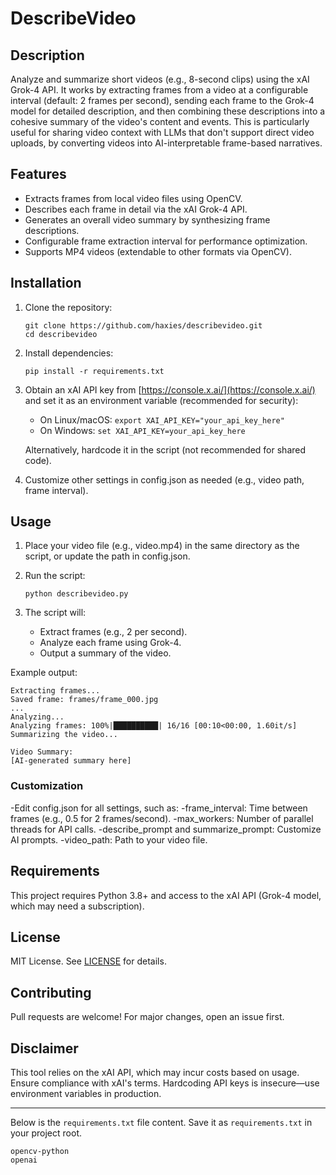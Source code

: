 # DescribeVideo

## Description
Analyze and summarize short videos (e.g., 8-second clips) using the xAI Grok-4 API. It works by extracting frames from a video at a configurable interval (default: 2 frames per second), sending each frame to the Grok-4 model for detailed description, and then combining these descriptions into a cohesive summary of the video's content and events. This is particularly useful for sharing video context with LLMs that don't support direct video uploads, by converting videos into AI-interpretable frame-based narratives.

## Features
- Extracts frames from local video files using OpenCV.
- Describes each frame in detail via the xAI Grok-4 API.
- Generates an overall video summary by synthesizing frame descriptions.
- Configurable frame extraction interval for performance optimization.
- Supports MP4 videos (extendable to other formats via OpenCV).

## Installation
1. Clone the repository:
   ```
   git clone https://github.com/haxies/describevideo.git
   cd describevideo
   ```

2. Install dependencies:
   ```
   pip install -r requirements.txt
   ```

3. Obtain an xAI API key from [https://console.x.ai/](https://console.x.ai/) and set it as an environment variable (recommended for security):
   - On Linux/macOS: `export XAI_API_KEY="your_api_key_here"`
   - On Windows: `set XAI_API_KEY=your_api_key_here`
   
   Alternatively, hardcode it in the script (not recommended for shared code).
   
4. Customize other settings in config.json as needed (e.g., video path, frame interval).

## Usage
1. Place your video file (e.g., video.mp4) in the same directory as the script, or update the path in config.json.

2. Run the script:
   ```
   python describevideo.py
   ```

3. The script will:
   - Extract frames (e.g., 2 per second).
   - Analyze each frame using Grok-4.
   - Output a summary of the video.

Example output:
```
Extracting frames...
Saved frame: frames/frame_000.jpg
...
Analyzing...
Analyzing frames: 100%|██████████| 16/16 [00:10<00:00, 1.60it/s]
Summarizing the video...

Video Summary:
[AI-generated summary here]
```

### Customization
-Edit config.json for all settings, such as:
-frame_interval: Time between frames (e.g., 0.5 for 2 frames/second).
-max_workers: Number of parallel threads for API calls.
-describe_prompt and summarize_prompt: Customize AI prompts.
-video_path: Path to your video file.

## Requirements
This project requires Python 3.8+ and access to the xAI API (Grok-4 model, which may need a subscription).

## License
MIT License. See [LICENSE](LICENSE) for details.

## Contributing
Pull requests are welcome! For major changes, open an issue first.

## Disclaimer
This tool relies on the xAI API, which may incur costs based on usage. Ensure compliance with xAI's terms. Hardcoding API keys is insecure—use environment variables in production.

---

Below is the `requirements.txt` file content. Save it as `requirements.txt` in your project root.

```
opencv-python
openai
```
